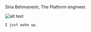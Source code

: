 Sina Behmanesh, The Platform engineer.

![alt text](https://media.giphy.com/media/v1.Y2lkPTc5MGI3NjExMDFkMWd0Y3lheWE5MTA4NGdkaTdmMnprNXJodjg0Z2FnaWRkc3U5diZlcD12MV9pbnRlcm5hbF9naWZfYnlfaWQmY3Q9Zw/ASvQ3A2Q7blzq/giphy.gif)

`I just woke up.`
